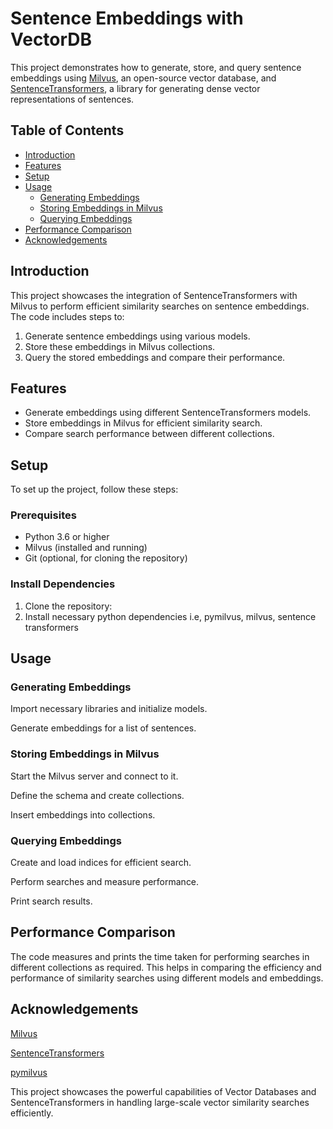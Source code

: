 # Sentence Embeddings with VectorDB

This project demonstrates how to generate, store, and query sentence embeddings using [Milvus](https://milvus.io/), an open-source vector database, and [SentenceTransformers](https://www.sbert.net/), a library for generating dense vector representations of sentences.

## Table of Contents

- [Introduction](#introduction)
- [Features](#features)
- [Setup](#setup)
- [Usage](#usage)
  - [Generating Embeddings](#generating-embeddings)
  - [Storing Embeddings in Milvus](#storing-embeddings-in-milvus)
  - [Querying Embeddings](#querying-embeddings)
- [Performance Comparison](#performance-comparison)
- [Acknowledgements](#acknowledgements)

## Introduction

This project showcases the integration of SentenceTransformers with Milvus to perform efficient similarity searches on sentence embeddings. The code includes steps to:
1. Generate sentence embeddings using various models.
2. Store these embeddings in Milvus collections.
3. Query the stored embeddings and compare their performance.

## Features

- Generate embeddings using different SentenceTransformers models.
- Store embeddings in Milvus for efficient similarity search.
- Compare search performance between different collections.

## Setup

To set up the project, follow these steps:

### Prerequisites

- Python 3.6 or higher
- Milvus (installed and running)
- Git (optional, for cloning the repository)

### Install Dependencies

1. Clone the repository:
2. Install necessary python dependencies i.e, pymilvus, milvus, sentence transformers

## Usage
### Generating Embeddings
Import necessary libraries and initialize models.

Generate embeddings for a list of sentences.

### Storing Embeddings in Milvus
Start the Milvus server and connect to it.

Define the schema and create collections.

Insert embeddings into collections.

### Querying Embeddings
Create and load indices for efficient search.

Perform searches and measure performance.

Print search results.

## Performance Comparison
The code measures and prints the time taken for performing searches in different collections as required. This helps in comparing the efficiency and performance of similarity searches using different models and embeddings.

## Acknowledgements
[Milvus](https://milvus.io/)

[SentenceTransformers](https://www.sbert.net/)

[pymilvus](https://github.com/milvus-io/pymilvus)

This project showcases the powerful capabilities of Vector Databases and SentenceTransformers in handling large-scale vector similarity searches efficiently.

